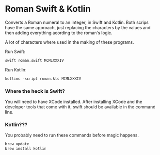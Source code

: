 # Roman Swift & Kotlin

Converts a Roman numeral to an integer, in Swift and Kotlin. Both scrips have the same approach, just replacing the characters by the values and then adding everything acording to the roman's logic.

A lot of characters where used in the making of these programs.

Run Swift:
```Swift
swift roman.swift MCMLXXXIV
```

Run Kotlin:
```Kotlin
kotlinc -script roman.kts MCMLXXXIV
```

### Where the heck is Swift?

You will need to have XCode installed. After installing XCode and the developer tools that come with it, swift should be available in the command line.

### Kotlin???

You probably need to run these commands before magic happens.
```sh
brew update
brew install kotlin
```